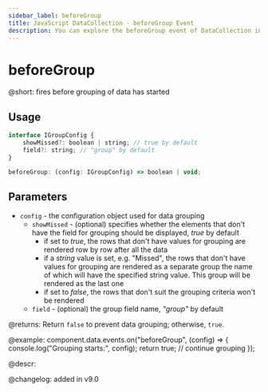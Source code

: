 ```yaml
---
sidebar_label: beforeGroup
title: JavaScript DataCollection - beforeGroup Event 
description: You can explore the beforeGroup event of DataCollection in the documentation of the DHTMLX JavaScript UI library. Browse developer guides and API reference, try out code examples and live demos, and download a free 30-day evaluation version of DHTMLX Suite.
---
```


# beforeGroup

@short: fires before grouping of data has started

## Usage

~~~jsx
interface IGroupConfig {
    showMissed?: boolean | string; // true by default
    field?: string; // "group" by default
}

beforeGroup: (config: IGroupConfig) => boolean | void;
~~~

## Parameters

- `config` - the configuration object used for data grouping
    - `showMissed` - (optional) specifies whether the elements that don't have the field for grouping should be displayed, *true* by default
        - if set to *true*, the rows that don't have values for grouping are rendered row by row after all the data
        - if a *string* value is set, e.g. "Missed", the rows that don't have values for grouping are rendered as a separate group the name of which will have the specified string value. This group will be rendered as the last one
        - if set to *false*, the rows that don't suit the grouping criteria won't be rendered
    - `field` - (optional) the group field name, *"group"* by default

@returns:
Return `false` to prevent data grouping; otherwise, `true`.

@example:
component.data.events.on("beforeGroup", (config) => {
    console.log("Grouping starts:", config);
    return true; // continue grouping
});

@descr:

@changelog: added in v9.0